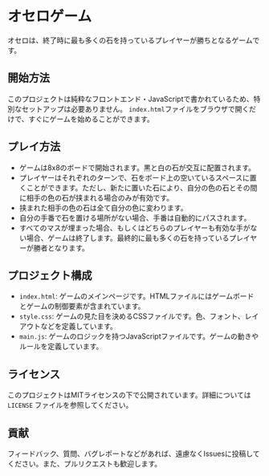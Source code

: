 # オセロゲーム

オセロは、終了時に最も多くの石を持っているプレイヤーが勝ちとなるゲームです。

## 開始方法

このプロジェクトは純粋なフロントエンド・JavaScriptで書かれているため、特別なセットアップは必要ありません。
`index.html`ファイルをブラウザで開くだけで、すぐにゲームを始めることができます。

## プレイ方法

* ゲームは8x8のボードで開始されます。黒と白の石が交互に配置されます。
* プレイヤーはそれぞれのターンで、石をボード上の空いているスペースに置くことができます。ただし、新たに置いた石により、自分の色の石とその間に相手の色の石が挟まれる場合のみが有効です。
* 挟まれた相手の色の石は全て自分の色に変わります。
* 自分の手番で石を置ける場所がない場合、手番は自動的にパスされます。
* すべてのマスが埋まった場合、もしくはどちらのプレイヤーも有効な手がない場合、ゲームは終了します。最終的に最も多くの石を持っているプレイヤーが勝者となります。

## プロジェクト構成

* `index.html`: ゲームのメインページです。HTMLファイルにはゲームボードとゲームの制御要素が含まれています。
* `style.css`: ゲームの見た目を決めるCSSファイルです。色、フォント、レイアウトなどを定義しています。
* `main.js`: ゲームのロジックを持つJavaScriptファイルです。ゲームの動きやルールを定義しています。

## ライセンス

このプロジェクトはMITライセンスの下で公開されています。詳細については `LICENSE` ファイルを参照してください。

## 貢献

フィードバック、質問、バグレポートなどがあれば、遠慮なくIssuesに投稿してください。また、プルリクエストも歓迎します。
